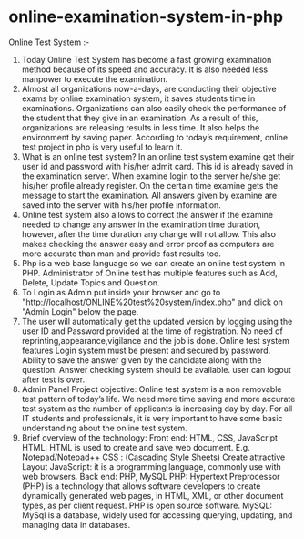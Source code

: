 # online-examination-system-in-php
Online Test System :- 
1. Today Online Test System has become a fast growing examination method because of its speed and accuracy. It is also needed less manpower to execute the examination.
2. Almost all organizations now-a-days, are conducting their objective exams by online examination system, it saves students time in examinations. Organizations can also easily check the performance of the student that they give in an examination. As a result of this, organizations are releasing results in less time. It also helps the environment by saving paper. According to today’s requirement, online test project in php is very useful to learn it.
3. What is an online test system? In an online test system examine get their user id and password with his/her admit card. This id is already saved in the examination server. When examine login to the server he/she get his/her profile already register. On the certain time examine gets the message to start the examination. All answers given by examine are saved into the server with his/her profile information.
4. Online test system also allows to correct the answer if the examine needed to change any answer in the examination time duration, however, after the time duration any change will not allow. This also makes checking the answer easy and error proof as computers are more accurate than man and provide fast results too.
5. Php is a web base language so we can create an online test system in PHP.  Administrator of Online test has multiple features such as Add, Delete, Update Topics and Question.
6. To Login as Admin put inside your browser and go to "http://localhost/ONLINE%20test%20system/index.php" and click on "Admin Login" below the page.
7. The user will automatically get the updated version by logging using the user ID and Password provided at the time of registration. No need of reprinting,appearance,vigilance and the job is done.  Online test system features Login system must be present and secured by password. Ability to save the answer given by the candidate along with the question. Answer checking system should be available. user can logout after test is over.
8. Admin Panel Project objective: Online test system is a non removable test pattern of today’s life. We need more time saving and more accurate test system as the number of applicants is increasing day by day. For all IT students and professionals, it is very important to have some basic understanding about the online test system. 
9. Brief overview of the technology: Front end: HTML, CSS, JavaScript  HTML: HTML is used to create and save web document. E.g. Notepad/Notepad++ CSS : (Cascading Style Sheets) Create attractive Layout JavaScript: it is a programming language, commonly use with web browsers. Back end: PHP, MySQL  PHP: Hypertext Preprocessor (PHP) is a technology that allows software developers to create dynamically generated web pages, in HTML, XML, or other document types, as per client request. PHP is open source software. MySQL: MySql is a database, widely used for accessing querying, updating, and managing data in databases.

